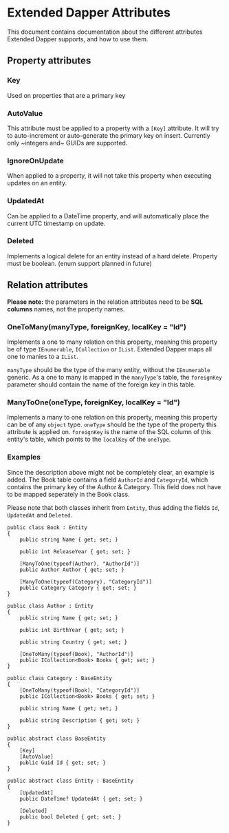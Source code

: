 # Extended Dapper Attributes

This document contains documentation about the different attributes Extended Dapper supports, and how to use them.

## Property attributes

### Key

Used on properties that are a primary key

### AutoValue

This attribute must be applied to a property with a `[Key]` attribute. It will try to auto-increment or auto-generate the primary key on insert. Currently only ~integers and~ GUIDs are supported.

### IgnoreOnUpdate

When applied to a property, it will not take this property when executing updates on an entity.

### UpdatedAt

Can be applied to a DateTime property, and will automatically place the current UTC timestamp on update.

### Deleted

Implements a logical delete for an entity instead of a hard delete. Property must be boolean. (enum support planned in future)

## Relation attributes

**Please note:** the parameters in the relation attributes need to be **SQL columns** names, not the property names.

### OneToMany(manyType, foreignKey, localKey = "Id")

Implements a one to many relation on this property, meaning this property be of type `IEnumerable`, `ICollection` or `IList`. Extended Dapper maps all one to manies to a `IList`.

`manyType` should be the type of the many entity, without the `IEnumerable` generic. As a one to many is mapped in the `manyType`'s table, the `foreignKey` parameter should contain the name of the foreign key in this table.

### ManyToOne(oneType, foreignKey, localKey = "Id")

Implements a many to one relation on this property, meaning this property can be of any `object` type. `oneType` should be the type of the property this attribute is applied on. `foreignKey` is the name of the SQL column of this entity's table, which points to the `localKey` of the `oneType`.

### Examples

Since the description above might not be completely clear, an example is added. The Book table contains a field `AuthorId` and `CategoryId`, which contains the primary key of the Author & Category. This field does not have to be mapped seperately in the Book class.

Please note that both classes inherit from `Entity`, thus adding the fields `Id`, `UpdatedAt` and `Deleted`.

    public class Book : Entity
    {
        public string Name { get; set; }

        public int ReleaseYear { get; set; }

        [ManyToOne(typeof(Author), "AuthorId")]
        public Author Author { get; set; }

        [ManyToOne(typeof(Category), "CategoryId")]
        public Category Category { get; set; }
    }

    public class Author : Entity
    {
        public string Name { get; set; }

        public int BirthYear { get; set; }

        public string Country { get; set; }

        [OneToMany(typeof(Book), "AuthorId")]
        public ICollection<Book> Books { get; set; }
    }

    public class Category : BaseEntity
    {
        [OneToMany(typeof(Book), "CategoryId")]
        public ICollection<Book> Books { get; set; }

        public string Name { get; set; }

        public string Description { get; set; }
    }

    public abstract class BaseEntity
    {
        [Key]
        [AutoValue]
        public Guid Id { get; set; }
    }

    public abstract class Entity : BaseEntity
    {
        [UpdatedAt]
        public DateTime? UpdatedAt { get; set; }

        [Deleted]
        public bool Deleted { get; set; }
    }